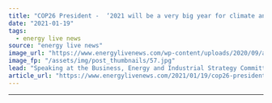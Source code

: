 ```yaml
---
title: "COP26 President -  ‘2021 will be a very big year for climate and the UK’"
date: "2021-01-19"
tags: 
  - energy live news
source: "energy live news"
image_url: "https://www.energylivenews.com/wp-content/uploads/2020/09/alok_720x412.jpg"
image_fp: "/assets/img/post_thumbnails/57.jpg"
lead: "Speaking at the Business, Energy and Industrial Strategy Committee earlier today, Alok Sharma said he wants COP26 to be the most inclusive COP ever"
article_url: "https://www.energylivenews.com/2021/01/19/cop26-president-2021-will-be-a-very-big-year-for-climate-and-the-uk/"
---
```


---
